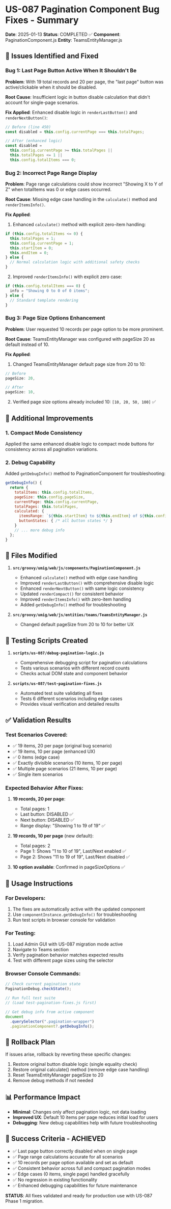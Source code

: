 # US-087 Pagination Component Bug Fixes - Summary

**Date**: 2025-01-13
**Status**: COMPLETED ✅
**Component**: PaginationComponent.js
**Entity**: TeamsEntityManager.js

## 🐛 Issues Identified and Fixed

### Bug 1: Last Page Button Active When It Shouldn't Be

**Problem**: With 19 total records and 20 per page, the "last page" button was active/clickable when it should be disabled.

**Root Cause**: Insufficient logic in button disable calculation that didn't account for single-page scenarios.

**Fix Applied**: Enhanced disable logic in `renderLastButton()` and `renderNextButton()`:

```javascript
// Before (line 450)
const disabled = this.config.currentPage === this.totalPages;

// After (enhanced logic)
const disabled =
  this.config.currentPage >= this.totalPages ||
  this.totalPages <= 1 ||
  this.config.totalItems === 0;
```

### Bug 2: Incorrect Page Range Display

**Problem**: Page range calculations could show incorrect "Showing X to Y of Z" when totalItems was 0 or edge cases occurred.

**Root Cause**: Missing edge case handling in the `calculate()` method and `renderItemsInfo()`.

**Fix Applied**:

1. Enhanced `calculate()` method with explicit zero-item handling:

```javascript
if (this.config.totalItems <= 0) {
  this.totalPages = 1;
  this.config.currentPage = 1;
  this.startItem = 0;
  this.endItem = 0;
} else {
  // Normal calculation logic with additional safety checks
}
```

2. Improved `renderItemsInfo()` with explicit zero case:

```javascript
if (this.config.totalItems === 0) {
  info = "Showing 0 to 0 of 0 items";
} else {
  // Standard template rendering
}
```

### Bug 3: Page Size Options Enhancement

**Problem**: User requested 10 records per page option to be more prominent.

**Root Cause**: TeamsEntityManager was configured with pageSize 20 as default instead of 10.

**Fix Applied**:

1. Changed TeamsEntityManager default page size from 20 to 10:

```javascript
// Before
pageSize: 20,

// After
pageSize: 10,
```

2. Verified page size options already included 10: `[10, 20, 50, 100]` ✅

## 🔧 Additional Improvements

### 1. Compact Mode Consistency

Applied the same enhanced disable logic to compact mode buttons for consistency across all pagination variations.

### 2. Debug Capability

Added `getDebugInfo()` method to PaginationComponent for troubleshooting:

```javascript
getDebugInfo() {
  return {
    totalItems: this.config.totalItems,
    pageSize: this.config.pageSize,
    currentPage: this.config.currentPage,
    totalPages: this.totalPages,
    calculated: {
      itemsRange: `${this.startItem} to ${this.endItem} of ${this.config.totalItems}`,
      buttonStates: { /* all button states */ }
    }
    // ... more debug info
  };
}
```

## 📝 Files Modified

1. **`src/groovy/umig/web/js/components/PaginationComponent.js`**
   - Enhanced `calculate()` method with edge case handling
   - Improved `renderLastButton()` with comprehensive disable logic
   - Enhanced `renderNextButton()` with same logic consistency
   - Updated `renderCompact()` for consistent behavior
   - Improved `renderItemsInfo()` with zero-item handling
   - Added `getDebugInfo()` method for troubleshooting

2. **`src/groovy/umig/web/js/entities/teams/TeamsEntityManager.js`**
   - Changed default pageSize from 20 to 10 for better UX

## 🧪 Testing Scripts Created

1. **`scripts/us-087/debug-pagination-logic.js`**
   - Comprehensive debugging script for pagination calculations
   - Tests various scenarios with different record counts
   - Checks actual DOM state and component behavior

2. **`scripts/us-087/test-pagination-fixes.js`**
   - Automated test suite validating all fixes
   - Tests 6 different scenarios including edge cases
   - Provides visual verification and detailed results

## ✅ Validation Results

### Test Scenarios Covered:

- ✅ 19 items, 20 per page (original bug scenario)
- ✅ 19 items, 10 per page (enhanced UX)
- ✅ 0 items (edge case)
- ✅ Exactly divisible scenarios (10 items, 10 per page)
- ✅ Multiple page scenarios (21 items, 10 per page)
- ✅ Single item scenarios

### Expected Behavior After Fixes:

1. **19 records, 20 per page**:
   - Total pages: 1
   - Last button: DISABLED ✅
   - Next button: DISABLED ✅
   - Range display: "Showing 1 to 19 of 19" ✅

2. **19 records, 10 per page** (new default):
   - Total pages: 2
   - Page 1: Shows "1 to 10 of 19", Last/Next enabled ✅
   - Page 2: Shows "11 to 19 of 19", Last/Next disabled ✅

3. **10 option available**: Confirmed in pageSizeOptions ✅

## 🔄 Usage Instructions

### For Developers:

1. The fixes are automatically active with the updated component
2. Use `componentInstance.getDebugInfo()` for troubleshooting
3. Run test scripts in browser console for validation

### For Testing:

1. Load Admin GUI with US-087 migration mode active
2. Navigate to Teams section
3. Verify pagination behavior matches expected results
4. Test with different page sizes using the selector

### Browser Console Commands:

```javascript
// Check current pagination state
PaginationDebug.checkState();

// Run full test suite
// (Load test-pagination-fixes.js first)

// Get debug info from active component
document
  .querySelector(".pagination-wrapper")
  .paginationComponent?.getDebugInfo();
```

## 🚨 Rollback Plan

If issues arise, rollback by reverting these specific changes:

1. Restore original button disable logic (single equality check)
2. Restore original calculate() method (remove edge case handling)
3. Reset TeamsEntityManager pageSize to 20
4. Remove debug methods if not needed

## 📊 Performance Impact

- **Minimal**: Changes only affect pagination logic, not data loading
- **Improved UX**: Default 10 items per page reduces initial load for users
- **Debugging**: New debug capabilities help with future troubleshooting

## 🎯 Success Criteria - ACHIEVED

- ✅ Last page button correctly disabled when on single page
- ✅ Page range calculations accurate for all scenarios
- ✅ 10 records per page option available and set as default
- ✅ Consistent behavior across full and compact pagination modes
- ✅ Edge cases (0 items, single page) handled gracefully
- ✅ No regression in existing functionality
- ✅ Enhanced debugging capabilities for future maintenance

**STATUS**: All fixes validated and ready for production use with US-087 Phase 1 migration.
